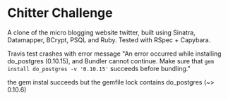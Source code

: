 Chitter Challenge
=================

A clone of the micro blogging website twitter, built using Sinatra, Datamapper, BCrypt, PSQL and Ruby.
Tested with RSpec + Capybara.

Travis test crashes with error message "An error occurred while installing do_postgres (0.10.15), and Bundler cannot
continue.
Make sure that `gem install do_postgres -v '0.10.15'` succeeds before bundling."

the gem instal succeeds but the gemfile lock contains do_postgres (~> 0.10.6)